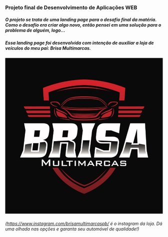 ### Projeto final de Desenvolvimento de Aplicações WEB

##### O projeto se trata de uma landing page para o desafio final da matéria. Como o desafio era criar algo novo, então pensei em uma solução para o problema de alguém, logo...
##### Essa landing page foi desenvolvida com intenção de auxiliar a loja de veículos do meu pai: Brisa Multimarcas.

![Logo da Brisa Multimarcas](./assets/img/brisa_logo.jpg)

###### (https://www.instagram.com/brisamultimarcaspb/ é o instagram da loja. Dá uma olhada nas opções e garanta seu automóvel de qualidade!)
